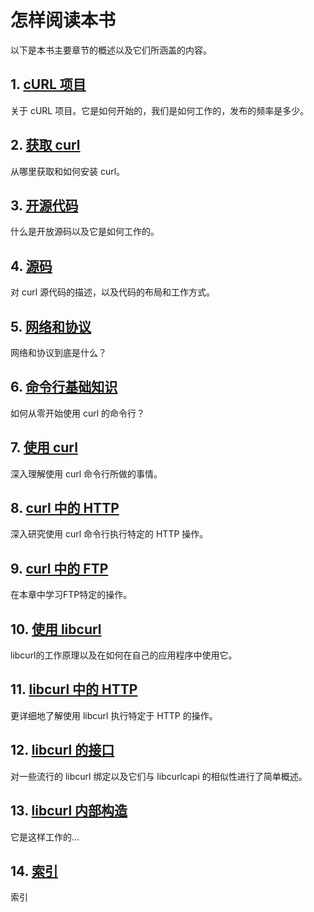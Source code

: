 # 怎样阅读本书

以下是本书主要章节的概述以及它们所涵盖的内容。

## 1. [cURL 项目](project.md)
关于 cURL 项目。它是如何开始的，我们是如何工作的，发布的频率是多少。

## 2. [获取 curl](get.md)
从哪里获取和如何安装 curl。

## 3. [开源代码](opensource.md)
什么是开放源码以及它是如何工作的。

## 4. [源码](source.md)
对 curl 源代码的描述，以及代码的布局和工作方式。

## 5. [网络和协议](protocols.md)
网络和协议到底是什么？

## 6. [命令行基础知识](cmdline.md)
如何从零开始使用 curl 的命令行？

## 7. [使用 curl](usingcurl.md)
深入理解使用 curl 命令行所做的事情。

## 8. [curl 中的 HTTP](http.md)
深入研究使用 curl 命令行执行特定的 HTTP 操作。

## 9. [curl 中的 FTP](ftp.md)
在本章中学习FTP特定的操作。

## 10. [使用 libcurl](libcurl.md)
libcurl的工作原理以及在如何在自己的应用程序中使用它。

## 11. [libcurl 中的 HTTP](libcurl-http.md)
更详细地了解使用 libcurl 执行特定于 HTTP 的操作。

## 12. [libcurl 的接口](bindings.md)
对一些流行的 libcurl 绑定以及它们与 libcurlcapi 的相似性进行了简单概述。

## 13. [libcurl 内部构造](internals.md)
它是这样工作的…

## 14. [索引](bookindex.md)
索引
